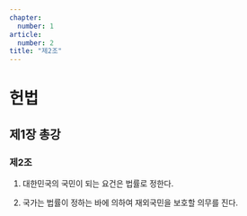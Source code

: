 ```yaml
---
chapter:
  number: 1
article:
  number: 2
title: "제2조"
---
```

# 헌법

## 제1장 총강

### 제2조

1. 대한민국의 국민이 되는 요건은 법률로 정한다.

2. 국가는 법률이 정하는 바에 의하여 재외국민을 보호할 의무를 진다.
